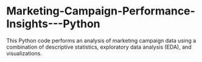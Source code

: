 # Marketing-Campaign-Performance-Insights---Python
This Python code performs an analysis of marketing campaign data using a combination of descriptive statistics, exploratory data analysis (EDA), and visualizations.
